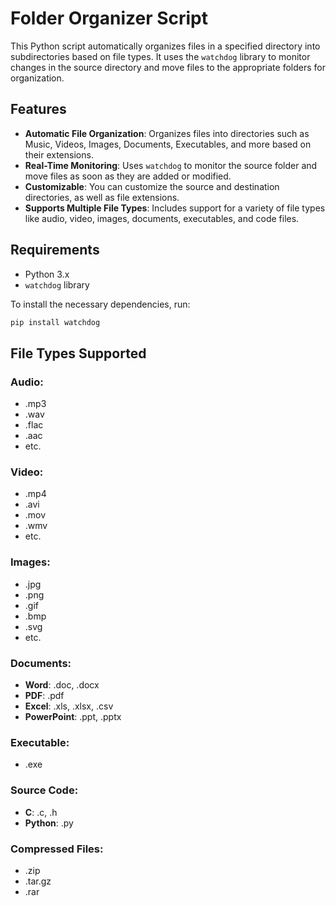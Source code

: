 # Folder Organizer Script

This Python script automatically organizes files in a specified directory into subdirectories based on file types. It uses the `watchdog` library to monitor changes in the source directory and move files to the appropriate folders for organization.

## Features

- **Automatic File Organization**: Organizes files into directories such as Music, Videos, Images, Documents, Executables, and more based on their extensions.
- **Real-Time Monitoring**: Uses `watchdog` to monitor the source folder and move files as soon as they are added or modified.
- **Customizable**: You can customize the source and destination directories, as well as file extensions.
- **Supports Multiple File Types**: Includes support for a variety of file types like audio, video, images, documents, executables, and code files.

## Requirements

- Python 3.x
- `watchdog` library

To install the necessary dependencies, run:

```bash
pip install watchdog
```
## File Types Supported

### Audio:
- .mp3
- .wav
- .flac
- .aac
- etc.

### Video:
- .mp4
- .avi
- .mov
- .wmv
- etc.

### Images:
- .jpg
- .png
- .gif
- .bmp
- .svg
- etc.

### Documents:
- **Word**: .doc, .docx
- **PDF**: .pdf
- **Excel**: .xls, .xlsx, .csv
- **PowerPoint**: .ppt, .pptx

### Executable:
- .exe

### Source Code:
- **C**: .c, .h
- **Python**: .py

### Compressed Files:
- .zip
- .tar.gz
- .rar
